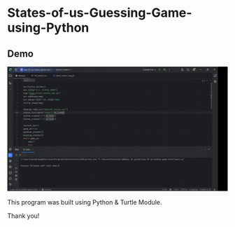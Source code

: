 # States-of-us-Guessing-Game-using-Python

## Demo
![Demo GIF](imges/Demo.gif)

This program was built using Python & Turtle Module.

Thank you!

